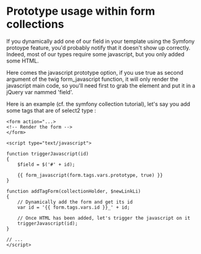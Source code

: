 # Prototype usage within form collections

If you dynamically add one of our field in your template using the Symfony protoype feature,
you'd probably notify that it doesn't show up correctly. Indeed, most of our types require some javascript,
but you only added some HTML.

Here comes the javascript prototype option, if you use true as second argument of the twig
form_javascript function, it will only render the javascript main code, so
you'll need first to grab the element and put it in a jQuery var nammed 'field'.

Here is an example (cf. the symfony collection tutorial), let's say you add some
tags that are of select2 type :
```jinja
<form action="...>
<!-- Render the form -->
</form>

<script type="text/javascript">

function triggerJavascript(id)
{
    $field = $('#' + id);

    {{ form_javascript(form.tags.vars.prototype, true) }}
}

function addTagForm(collectionHolder, $newLinkLi)
{
    // Dynamically add the form and get its id
    var id = '{{ form.tags.vars.id }}_' + id;

    // Once HTML has been added, let's trigger the javascript on it
    triggerJavascript(id);
}

// ...
</script>
```